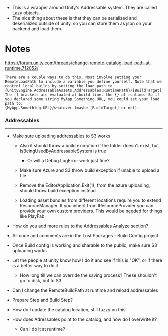 
* This is a wrapper around Unity's Addressable system.  They are called Lazy objects.
* The nice thing about these is that they can be serialized and deserialized outside of unity, 
  so you can store them as json on your backend and load them.


# Notes

https://forum.unity.com/threads/change-remote-catalog-load-path-at-runtime.712052/
```
There are a couple ways to do this. Most involve setting your RemoteLoadPath to include a variable you define yourself. Note that we control local builds by setting the load path to
{UnityEngine.AddressableAssets.Addressables.RuntimePath}/[BuildTarget]
The [] brackets are evaluated at build time. the {} at runtime. So if you declared some string MyApp.Something.URL, you could set your load path to:
{MyApp.Something.URL}/whatever (maybe [BuildTarget] or not).
```

### Addressables
--------------------

* Make sure uploading addressables to S3 works
  * Also it should throw a build exception if the folder doesn't exist, but IsBeingUsedByAddressableSystem is true
    * Or will a Debug.LogError work just fine?
  * Make sure Azure and S3 throw build exception if unable to upload a file
  * Remove the EditorApplication.Exit(1); from the azure uploading, should throw build exception instead



  * Loading asset bundles from different locations require you to extend ResourceManager.  If you inherit from IResourceProvider you can provide your own custom providers.  This would be needed for things like PlayFab.

* How do you add more rules to the Addressables Analyze section?

* All code and comments are in the Lost Packages - Build Config project
* Once Build config is working and sharable to the public, make sure S3 uploading works
* Let the people at unity know how I do it and see if this is "OK", or if there is a better way to do it
  * How long till we can override the saving process?  These shouldn't go to disk, but to S3
* Can I change the RemoteBuildPath at runtime and reload addressables
* Prepare Step and Build Step?
* How do I update the catalog location, still fuzzy on this
* How does Adressables point to the catalog, and how do I overwrite it?
  * Can I do it at runtime?
